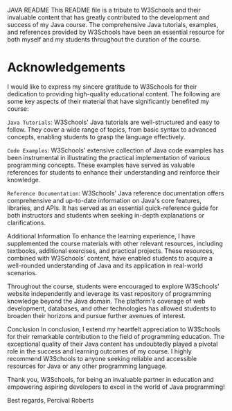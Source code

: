 JAVA README
This README file is a tribute to W3Schools and their invaluable content that has greatly contributed to the development and success of my Java course.
The comprehensive Java tutorials, examples, and references provided by W3Schools have been an essential resource for both myself and my students throughout the duration of the course.

# Acknowledgements
I would like to express my sincere gratitude to W3Schools for their dedication to providing high-quality educational content. The following are some key aspects of their material that have significantly benefited my course:

`Java Tutorials`: W3Schools' Java tutorials are well-structured and easy to follow. They cover a wide range of topics, from basic syntax to advanced concepts, enabling students to grasp the language effectively.

`Code Examples`: W3Schools' extensive collection of Java code examples has been instrumental in illustrating the practical implementation of various programming concepts. These examples have served as valuable references for students to enhance their understanding and reinforce their knowledge.

`Reference Documentation`: W3Schools' Java reference documentation offers comprehensive and up-to-date information on Java's core features, libraries, and APIs. It has served as an essential quick-reference guide for both instructors and students when seeking in-depth explanations or clarifications.

Additional Information
To enhance the learning experience, I have supplemented the course materials with other relevant resources, including textbooks, additional exercises, and practical projects. These resources, combined with W3Schools' content, have enabled students to acquire a well-rounded understanding of Java and its application in real-world scenarios.

Throughout the course, students were encouraged to explore W3Schools' website independently and leverage its vast repository of programming knowledge beyond the Java domain. The platform's coverage of web development, databases, and other technologies has allowed students to broaden their horizons and pursue further avenues of interest.

Conclusion
In conclusion, I extend my heartfelt appreciation to W3Schools for their remarkable contribution to the field of programming education. The exceptional quality of their Java content has undoubtedly played a pivotal role in the success and learning outcomes of my course. I highly recommend W3Schools to anyone seeking reliable and accessible resources for Java or any other programming language.

Thank you, W3Schools, for being an invaluable partner in education and empowering aspiring developers to excel in the world of Java programming!

Best regards,
Percival Roberts
